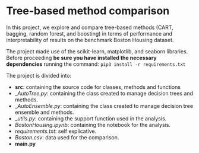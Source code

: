 # Tree-based method comparison

In this project, we explore and compare tree-based methods (CART, bagging, random forest, and boosting) in terms of performance and interpretability of results on the benchmark Boston Housing dataset.

The project made use of the scikit-learn, matplotlib, and seaborn libraries.
Before proceeding **be sure you have installed the necessary dependencies** running the command:
`pip3 install -r requirements.txt`


The project is divided into:
- **src**: containing the source code for classes, methods and functions 
-   _*AutoTree.py*: containing the class created to manage decision trees and methods.
-   _*AutoEnsemble.py*: containing the class created to manage decision tree ensemble and methods.
-   _*utils.py*: containing the support function used in the analysis.
- _BostonHousing.ipynb_: containing the notebook for the analysis.
- _requirements.txt_: self explicative.
- _Boston.csv_: data used for the comparison.
- **main.py**
 
